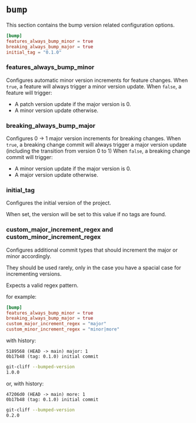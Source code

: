 # `bump`

This section contains the bump version related configuration options.

```toml
[bump]
features_always_bump_minor = true
breaking_always_bump_major = true
initial_tag = "0.1.0"
```

### features_always_bump_minor

Configures automatic minor version increments for feature changes.
When `true`, a feature will always trigger a minor version update.
When `false`, a feature will trigger:

- A patch version update if the major version is 0.
- A minor version update otherwise.

### breaking_always_bump_major

Configures 0 -> 1 major version increments for breaking changes.
When `true`, a breaking change commit will always trigger a major version update
(including the transition from version 0 to 1)
When `false`, a breaking change commit will trigger:

- A minor version update if the major version is 0.
- A major version update otherwise.

### initial_tag

Configures the initial version of the project.

When set, the version will be set to this value if no tags are found.

### custom_major_increment_regex and custom_minor_increment_regex

Configures additional commit types that should increment the major or minor accordingly.

They should be used rarely, only in the case you have a spacial case for incrementing versions.

Expects a valid regex pattern.

for example:
```toml
[bump]
features_always_bump_minor = true
breaking_always_bump_major = true
custom_major_increment_regex = "major"
custom_minor_increment_regex = "minor|more"
```

with history:
```
5189568 (HEAD -> main) major: 1
0b17b48 (tag: 0.1.0) initial commit
```

```sh
git-cliff --bumped-version
1.0.0
```

or, with history:
```
47206d0 (HEAD -> main) more: 1
0b17b48 (tag: 0.1.0) initial commit
```

```sh
git-cliff --bumped-version
0.2.0
```
